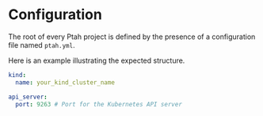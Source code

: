 # Configuration

The root of every Ptah project is defined by the presence of a configuration file named
`ptah.yml`.

Here is an example illustrating the expected structure.

```yaml
kind:
  name: your_kind_cluster_name

api_server:
  port: 9263 # Port for the Kubernetes API server
```
